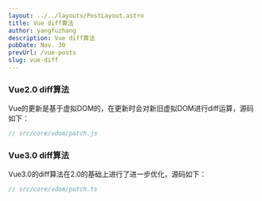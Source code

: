 ```yaml
---
layout: ../../layouts/PostLayout.astro
title: Vue diff算法
author: yangfuzhang
description: Vue diff算法
pubDate: Nov. 30
prevUrl: /vue-posts
slug: vue-diff
---
```


### Vue2.0 diff算法

Vue的更新是基于虚拟DOM的，在更新时会对新旧虚拟DOM进行diff运算，源码如下：

```javascript
// src/core/vdom/patch.js
```


### Vue3.0 diff算法

Vue3.0的diff算法在2.0的基础上进行了进一步优化，源码如下：

```javascript
// src/core/vdom/patch.ts
```